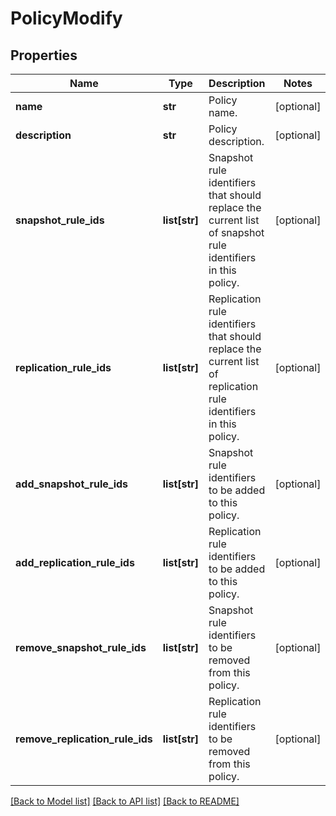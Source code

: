 # PolicyModify

## Properties
Name | Type | Description | Notes
------------ | ------------- | ------------- | -------------
**name** | **str** | Policy name. | [optional] 
**description** | **str** | Policy description. | [optional] 
**snapshot_rule_ids** | **list[str]** | Snapshot rule identifiers that should replace the current list of snapshot rule identifiers in this policy. | [optional] 
**replication_rule_ids** | **list[str]** | Replication rule identifiers that should replace the current list of replication rule identifiers in this policy. | [optional] 
**add_snapshot_rule_ids** | **list[str]** | Snapshot rule identifiers to be added to this policy. | [optional] 
**add_replication_rule_ids** | **list[str]** | Replication rule identifiers to be added to this policy. | [optional] 
**remove_snapshot_rule_ids** | **list[str]** | Snapshot rule identifiers to be removed from this policy. | [optional] 
**remove_replication_rule_ids** | **list[str]** | Replication rule identifiers to be removed from this policy. | [optional] 

[[Back to Model list]](../README.md#documentation-for-models) [[Back to API list]](../README.md#documentation-for-api-endpoints) [[Back to README]](../README.md)


